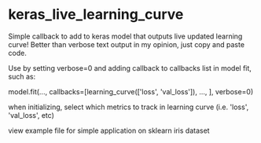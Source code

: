 # keras_live_learning_curve
Simple callback to add to keras model that outputs live updated learning curve!
Better than verbose text output in my opinion, just copy and paste code.


Use by setting verbose=0 and adding callback to callbacks list in model fit, such as:

model.fit(..., callbacks=[learning_curve(['loss', 'val_loss']), ..., ], verbose=0)


when initializing, select which metrics to track in learning curve (i.e. 'loss', 'val_loss', etc)


view example file for simple application on sklearn iris dataset
